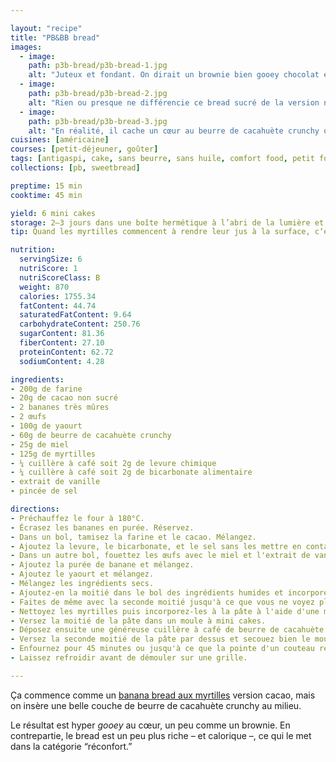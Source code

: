 ```yaml
---

layout: "recipe"
title: "PB&BB bread"
images:
  - image:
    path: p3b-bread/p3b-bread-1.jpg
    alt: "Juteux et fondant. On dirait un brownie bien gooey chocolat et beurre de cacahuète, mais c’est un banana bread à emporter partout."
  - image:
    path: p3b-bread/p3b-bread-2.jpg
    alt: "Rien ou presque ne différencie ce bread sucré de la version normale aux myrtilles."
  - image:
    path: p3b-bread/p3b-bread-3.jpg
    alt: "En réalité, il cache un cœur au beurre de cacahuète crunchy qui le rend hyper fondant."
cuisines: [américaine]
courses: [petit-déjeuner, goûter]
tags: [antigaspi, cake, sans beurre, sans huile, comfort food, petit format]
collections: [pb, sweetbread]

preptime: 15 min
cooktime: 45 min

yield: 6 mini cakes
storage: 2–3 jours dans une boîte hermétique à l’abri de la lumière et de la chaleur. 5 jours au frigo. 2 mois au congélateur.
tip: Quand les myrtilles commencent à rendre leur jus à la surface, c‘est le signe que la cuisson est presque terminée.

nutrition:
  servingSize: 6
  nutriScore: 1
  nutriScoreClass: B
  weight: 870
  calories: 1755.34
  fatContent: 44.74
  saturatedFatContent: 9.64
  carbohydrateContent: 250.76
  sugarContent: 81.36
  fiberContent: 27.10
  proteinContent: 62.72
  sodiumContent: 4.28

ingredients:
- 200g de farine
- 20g de cacao non sucré
- 2 bananes très mûres
- 2 œufs 
- 100g de yaourt
- 60g de beurre de cacahuète crunchy
- 25g de miel
- 125g de myrtilles
- ¼ cuillère à café soit 2g de levure chimique
- ¼ cuillère à café soit 2g de bicarbonate alimentaire
- extrait de vanille
- pincée de sel

directions:
- Préchauffez le four à 180°C.
- Écrasez les bananes en purée. Réservez.
- Dans un bol, tamisez la farine et le cacao. Mélangez. 
- Ajoutez la levure, le bicarbonate, et le sel sans les mettre en contact.
- Dans un autre bol, fouettez les œufs avec le miel et l'extrait de vanille.
- Ajoutez la purée de banane et mélangez. 
- Ajoutez le yaourt et mélangez. 
- Mélangez les ingrédients secs. 
- Ajoutez-en la moitié dans le bol des ingrédients humides et incorporez délicatement à la maryse. 
- Faites de même avec la seconde moitié jusqu'à ce que vous ne voyez plus de grumeaux.
- Nettoyez les myrtilles puis incorporez-les à la pâte à l'aide d'une maryse.
- Versez la moitié de la pâte dans un moule à mini cakes.
- Déposez ensuite une généreuse cuillère à café de beurre de cacahuète au centre de chaque cake, en essayant de bien l'étaler en longueur. 
- Versez la seconde moitié de la pâte par dessus et secouez bien le moule pour bien distribuer la pâte partout, sans trou/bulle.
- Enfournez pour 45 minutes ou jusqu'à ce que la pointe d'un couteau ressorte avec quelques flocons de mie. 
- Laissez refroidir avant de démouler sur une grille. 

---
```


Ça commence comme un [banana bread aux myrtilles](bb-bread.html) version cacao, mais on insère une belle couche de beurre de cacahuète crunchy au milieu.

Le résultat est hyper <i lang="en">gooey</i> au cœur, un peu comme un brownie. En contrepartie, le bread est un peu plus riche – et calorique –, ce qui le met dans la catégorie “réconfort.”